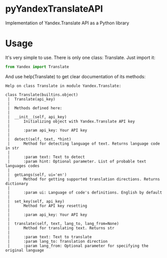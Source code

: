 # pyYandexTranslateAPI

Implementation of Yandex.Translate API as a Python library

Usage
=======================

It's very simple to use. There is only one class: Translate. Just import it:
``` python
from Yandex import Translate
```

And use help(Translate) to get clear documentation of its methods:
```
Help on class Translate in module Yandex.Translate:

class Translate(builtins.object)
 |  Translate(api_key)
 |
 |  Methods defined here:
 |
 |  __init__(self, api_key)
 |      Initializing object with Yandex.Translate API key
 |
 |      :param api_key: Your API key
 |
 |  detect(self, text, *hint)
 |      Method for detecting language of text. Returns language code in str
 |
 |      :param text: Text to detect
 |      :param hint: Optional parameter. List of probable text languages codes
 |
 |  getLangs(self, ui='en')
 |      Method for getting supported translation directions. Returns dictionary
 |
 |      :param ui: Language of code's definitions. English by default
 |
 |  set_key(self, api_key)
 |      Method for API key resetting
 |
 |      :param api_key: Your API key
 |
 |  translate(self, text, lang_to, lang_from=None)
 |      Method for translating text. Returns str
 |
 |      :param text: Text to translate
 |      :param lang_to: Translation direction
 |      :param lang_from: Optional parameter for specifying the original language
```
